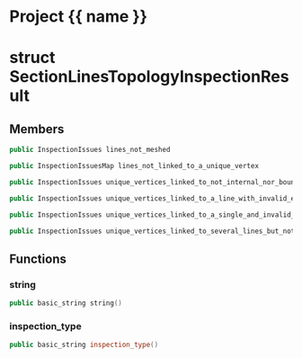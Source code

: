 <script setup>
import {useRoute} from 'vitepress'
const {path} = useRoute()
const tokens = path.split('/')
const words = tokens[2].split('-');
for (let i = 0; i < words.length; i++) {
    words[i] = words[i].charAt(0).toUpperCase() + words[i].slice(1);
    words[i] = words[i].replace('geode', 'Geode')
}
const name = words.join('-');
</script>
# Project {{ name }}

# struct SectionLinesTopologyInspectionResult


## Members

```cpp
public InspectionIssues lines_not_meshed

```

```cpp
public InspectionIssuesMap lines_not_linked_to_a_unique_vertex

```

```cpp
public InspectionIssues unique_vertices_linked_to_not_internal_nor_boundary_line

```

```cpp
public InspectionIssues unique_vertices_linked_to_a_line_with_invalid_embeddings

```

```cpp
public InspectionIssues unique_vertices_linked_to_a_single_and_invalid_line

```

```cpp
public InspectionIssues unique_vertices_linked_to_several_lines_but_not_linked_to_a_corner

```



## Functions

### string

```cpp
public basic_string string()
```


### inspection_type

```cpp
public basic_string inspection_type()
```




